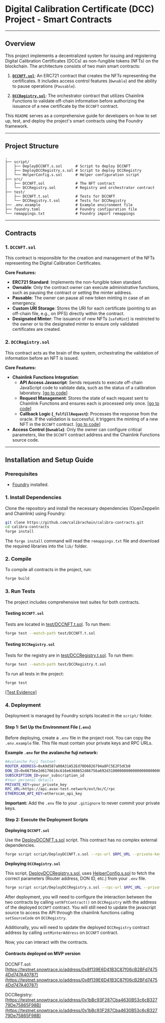# Digital Calibration Certificate (DCC) Project - Smart Contracts

---


## Overview

This project implements a decentralized system for issuing and registering Digital Calibration Certificates (DCCs) as non-fungible tokens (NFTs) on the blockchain. The architecture consists of two main smart contracts:

1.  **[`DCCNFT.sol`](src/DCCNFT.sol)**: An ERC721 contract that creates the NFTs representing the certificates. It includes access control features (`Ownable`) and the ability to pause operations (`Pausable`).

2.  **[`DCCRegistry.sol`](src/DCCRegistry.sol)**: The orchestrator contract that utilizes Chainlink Functions to validate off-chain information before authorizing the issuance of a new certificate by the `DCCNFT` contract.

This `README` serves as a comprehensive guide for developers on how to set up, test, and deploy the project's smart contracts using the Foundry framework.

---

## Project Structure

```
.
├── script/
│   ├── DeployDCCNFT.s.sol      # Script to deploy DCCNFT
│   ├── DeployDCCRegistry.s.sol # Script to deploy DCCRegistry
│   └── HelperConfig.s.sol      # Helper configuration script
├── src/
│   ├── DCCNFT.sol              # The NFT contract
│   └── DCCRegistry.sol         # Registry and orchestrator contract
├── test/
│   ├── DCCNFT.t.sol            # Tests for DCCNFT
│   └── DCCRegistry.t.sol       # Tests for DCCRegistry
├── .env.example                # Example environment file
├── foundry.toml                # Foundry configuration file
└── remappings.txt              # Foundry import remappings
```

---

## Contracts

### 1. `DCCNFT.sol`

This contract is responsible for the creation and management of the NFTs representing the Digital Calibration Certificates.

**Core Features:**

* **ERC721 Standard**: Implements the non-fungible token standard.
* **Ownable**: Only the contract owner can execute administrative functions, such as pausing the contract or setting the minter address.
* **Pausable**: The owner can pause all new token minting in case of an emergency.
* **Custom URI Storage**: Stores the URI for each certificate (pointing to an off-chain file, e.g., on IPFS) directly within the contract.
* **Designated Minter**: The issuance of new NFTs (`safeMint`) is restricted to the owner or to the designated minter to ensure only validated certificates are created.

### 2. `DCCRegistry.sol`

This contract acts as the brain of the system, orchestrating the validation of information before an NFT is issued.

**Core Features:**

* **Chainlink Functions Integration**:
  +  **API Access Javascript**: Sends requests to execute off-chain JavaScript code to validate data, such as the status of a calibration laboratory. [[go to code]](scripts_js/api.js)
  +  **Request Management**: Stores the state of each request sent to Chainlink Functions and ensures each is processed only once. [[go to code]](https://github.com/calibrachain/calibra-contracts/blob/main/src/DCCRegistry.sol#L151-L162)
  +  **Callback Logic (`_fulfillRequest`)**: Processes the response from the oracle. If the validation is successful, it triggers the minting of a new NFT in the `DCCNFT` contract. [[go to code]](https://github.com/calibrachain/calibra-contracts/blob/main/src/DCCRegistry.sol#L187-L226)
* **Access Control (`Ownable`)**: Only the owner can configure critical parameters, like the `DCCNFT` contract address and the Chainlink Functions source code.


---

## Installation and Setup Guide

### Prerequisites
* [Foundry](https://getfoundry.sh/) installed.

### 1. Install Dependencies

Clone the repository and install the necessary dependencies (OpenZeppelin and Chainlink) using Foundry:

```bash
git clone https://github.com/calibrachain/calibra-contracts.git
cd calibra-contracts
forge install
```

The `forge install` command will read the `remappings.txt` file and download the required libraries into the `lib/` folder.

### 2. Compile

To compile all contracts in the project, run:

```bash
forge build
```

### 3. Run Tests

The project includes comprehensive test suites for both contracts.

#### Testing `DCCNFT.sol`
Tests are located in [test/DCCNFT.t.sol](test/DCCNFT.t.sol). To run them:

```bash
forge test --match-path test/DCCNFT.t.sol
```

#### Testing `DCCRegistry.sol`
Tests for the registry are in [test/DCCRegistry.t.sol](test/DCCRegistry.t.sol). To run them:

```bash
forge test --match-path test/DCCRegistry.t.sol
```

To run all tests in the project:
```bash
forge test
```
[[Test Evidence]](images/testes_evidence.png)

### 4. Deployment

Deployment is managed by Foundry scripts located in the `script/` folder.

#### Step 1: Set Up the Environment File (`.env`)

Before deploying, create a `.env` file in the project root. You can copy the `.env.example` file. This file must contain your private keys and RPC URLs.

**Example `.env` for the avalanche fuji network:**
```bash
#Avalanche Fuji Testnet
ROUTER_ADDRESS=0xA9d587a00A31A52Ed70D6026794a8FC5E2F5dCb0
DON_ID=0x66756e2d6176616c616e6368652d66756a692d31000000000000000000000000
SUBSCRIPTION_ID=your_subscription_id
#Your personal details
PRIVATE_KEY=your_private_key
RPC_URL=https://api.avax-test.network/ext/bc/C/rpc
ETHERSCAN_API_KEY=etherscan_api_key
```
**Important:** Add the `.env` file to your `.gitignore` to never commit your private keys.

#### Step 2: Execute the Deployment Scripts

**Deploying `DCCNFT.sol`**

Use the [DeployDCCNFT.s.sol](script/DeployDCCNFT.s.sol) script. This contract has no complex external dependencies.

```bash
forge script script/DeployDCCNFT.s.sol --rpc-url $RPC_URL --private-key $PRIVATE_KEY --broadcast --verify -vvvv
```

**Deploying `DCCRegistry.sol`**

This script, [DeployDCCRegistry.s.sol](script/DeployDCCRegistry.s.sol), uses [HelperConfig.s.sol](script/HelperConfig.s.sol) to fetch the correct parameters (Router address, DON ID, etc.) from your `.env` file.

```bash
forge script script/DeployDCCRegistry.s.sol --rpc-url $RPC_URL --private-key $PRIVATE_KEY --broadcast --verify -vvvv
```

After deployment, you will need to configure the interaction between the two contracts by calling `setNftContract()` on `DCCRegistry` with the address of the deployed `DCCNFT` contract. You will still need to update the javascript source to access the API through the chainlink functions calling `setSourceCode` on `DCCRegistry`.

Additionally, you will need to update the  deployed `DCCRegistry` contract address by calling `setMinterAddress` on `DCCNFT` contract.

Now, you can interact with the contracts.

#### Contracts deployed on MVP version

DCCNFT.sol: [https://testnet.snowtrace.io/address/0x8f139E6D41B3C87f06cB2BFd74754Dd747A40787](https://testnet.snowtrace.io/address/0x8f139E6D41B3C87f06cB2BFd74754Dd747A40787)

DCCRegistry: [https://testnet.snowtrace.io/address/0x1bBc93F287Cba4630B53c6cB32779De75865F98B](https://testnet.snowtrace.io/address/0x1bBc93F287Cba4630B53c6cB32779De75865F98B)
